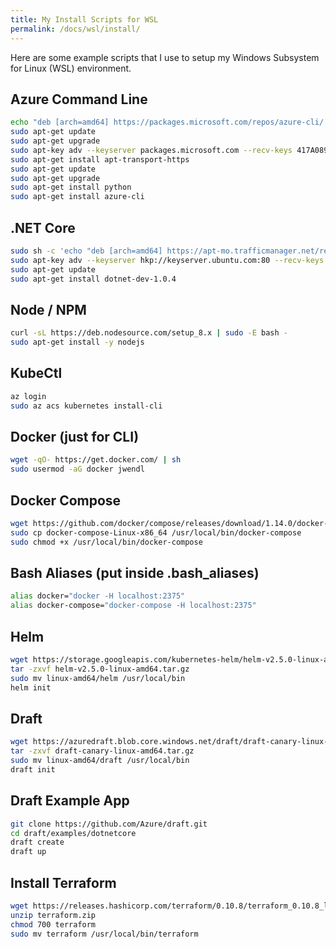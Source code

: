 ```yaml
---
title: My Install Scripts for WSL
permalink: /docs/wsl/install/
---
```


Here are some example scripts that I use to setup my Windows Subsystem for Linux (WSL) environment.

## Azure Command Line
``` bash
echo "deb [arch=amd64] https://packages.microsoft.com/repos/azure-cli/ wheezy main" | sudo tee /etc/apt/sources.list.d/azure-cli.list
sudo apt-get update
sudo apt-get upgrade 
sudo apt-key adv --keyserver packages.microsoft.com --recv-keys 417A0893
sudo apt-get install apt-transport-https
sudo apt-get update
sudo apt-get upgrade
sudo apt-get install python
sudo apt-get install azure-cli
```

## .NET Core
``` bash
sudo sh -c 'echo "deb [arch=amd64] https://apt-mo.trafficmanager.net/repos/dotnet-release/ xenial main" > /etc/apt/sources.list.d/dotnetdev.list'
sudo apt-key adv --keyserver hkp://keyserver.ubuntu.com:80 --recv-keys 417A0893
sudo apt-get update
sudo apt-get install dotnet-dev-1.0.4
```

## Node / NPM
``` bash
curl -sL https://deb.nodesource.com/setup_8.x | sudo -E bash -
sudo apt-get install -y nodejs
```

## KubeCtl
``` bash
az login
sudo az acs kubernetes install-cli
```

## Docker (just for CLI)
``` bash
wget -qO- https://get.docker.com/ | sh
sudo usermod -aG docker jwendl
```

## Docker Compose
``` bash
wget https://github.com/docker/compose/releases/download/1.14.0/docker-compose-`uname -s`-`uname -m`
sudo cp docker-compose-Linux-x86_64 /usr/local/bin/docker-compose
sudo chmod +x /usr/local/bin/docker-compose
```

## Bash Aliases (put inside .bash_aliases)
``` bash
alias docker="docker -H localhost:2375"
alias docker-compose="docker-compose -H localhost:2375"
```

## Helm
``` bash
wget https://storage.googleapis.com/kubernetes-helm/helm-v2.5.0-linux-amd64.tar.gz
tar -zxvf helm-v2.5.0-linux-amd64.tar.gz
sudo mv linux-amd64/helm /usr/local/bin
helm init
```

## Draft
``` bash
wget https://azuredraft.blob.core.windows.net/draft/draft-canary-linux-amd64.tar.gz
tar -zxvf draft-canary-linux-amd64.tar.gz
sudo mv linux-amd64/draft /usr/local/bin
draft init
```

## Draft Example App
``` bash
git clone https://github.com/Azure/draft.git
cd draft/examples/dotnetcore
draft create
draft up
```

## Install Terraform
``` bash
wget https://releases.hashicorp.com/terraform/0.10.8/terraform_0.10.8_linux_amd64.zip?_ga=2.122096331.1762544404.1509907251-1265081840.1498085730 -O terraform.zip
unzip terraform.zip
chmod 700 terraform
sudo mv terraform /usr/local/bin/terraform
```
